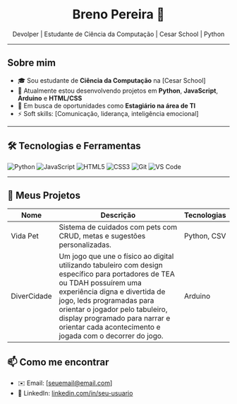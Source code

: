 <!-- Banner ou Saudação -->
<h1 align="center">Breno Pereira 👋</h1>
<p align="center">Devolper | Estudante de Ciência da Computação | Cesar School | Python </p>

---

<!-- Sobre Mim -->
## Sobre mim

- 🎓 Sou estudante de **Ciência da Computação** na [Cesar School]
- 🚀 Atualmente estou desenvolvendo projetos em **Python**, **JavaScript**, **Arduino** e **HTML/CSS**
- 💼 Em busca de oportunidades como **Estagiário na área de TI**
- ⚡ Soft skills: [Comunicação, liderança, inteligência emocional]

---

<!-- Tecnologias e Ferramentas -->
## 🛠️ Tecnologias e Ferramentas

![Python](https://img.shields.io/badge/-Python-333333?style=flat&logo=python)
![JavaScript](https://img.shields.io/badge/-JavaScript-333333?style=flat&logo=javascript)
![HTML5](https://img.shields.io/badge/-HTML5-333333?style=flat&logo=html5)
![CSS3](https://img.shields.io/badge/-CSS3-333333?style=flat&logo=css3)
![Git](https://img.shields.io/badge/-Git-333333?style=flat&logo=git)
![VS Code](https://img.shields.io/badge/-VS%20Code-333333?style=flat&logo=visual-studio-code)

---

<!-- Projetos em Destaque -->
## 🚀 Meus Projetos

| Nome | Descrição | Tecnologias |
|------|-----------|-------------|
| Vida Pet | Sistema de cuidados com pets com CRUD, metas e sugestões personalizadas. | Python, CSV |
| DiverCidade | Um jogo que une o físico ao digital utilizando tabuleiro com design específico para portadores de TEA ou TDAH possuírem uma experiência digna e divertida de jogo, leds programadas para orientar o jogador pelo tabuleiro, display programado para narrar e orientar cada acontecimento e jogada com o decorrer do jogo. | Arduino |


<!-- Contato -->
## 📫 Como me encontrar

- ✉️ Email: [seuemail@email.com]
- 💼 LinkedIn: [linkedin.com/in/seu-usuario](https://linkedin.com/in/seu-usuario)
